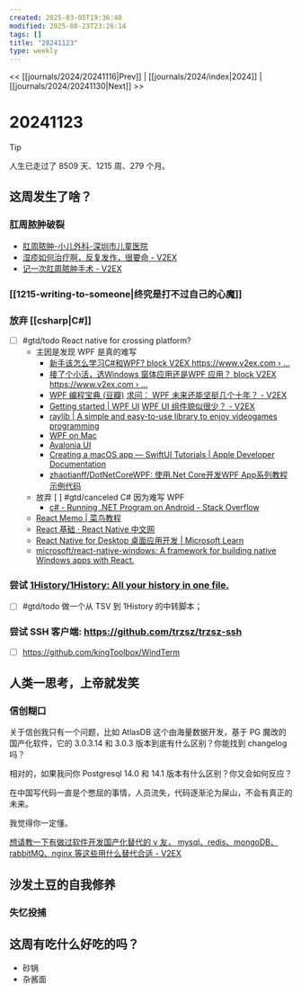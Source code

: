 ```yaml
---
created: 2025-03-05T19:36:48
modified: 2025-08-23T23:26:14
tags: []
title: "20241123"
type: weekly
---
```


<< [[journals/2024/20241116|Prev]] | [[journals/2024/index|2024]] | [[journals/2024/20241130|Next]] >>

# 20241123

> [!tip]
> 人生已走过了 8509 天、1215 周、279 个月。

## 这周发生了啥？

### 肛周脓肿破裂

- [肛周脓肿-小儿外科-深圳市儿童医院](http://www.szkid.com.cn/jkzs/xewk/content/post_639687.html)
- [湿疹如何治疗啊，反复发作，很要命 - V2EX](https://s.v2ex.com/t/1026646)
- [记一次肛周脓肿手术 - V2EX](https://cn.v2ex.com/t/1057326)

### [[1215-writing-to-someone|终究是打不过自己的心魔]]

### 放弃 [[csharp|C#]]

- [ ] #gtd/todo React native for crossing platform?
  - 主因是发现 WPF 是真的难写
    - [新手该怎么学习C#和WPF? block V2EX https://www.v2ex.com › ...](https://www.v2ex.com/t/601117)
    - [接了个小活，选Windows 窗体应用还是WPF 应用？ block V2EX https://www.v2ex.com › ...](https://www.v2ex.com/t/1043993)
    - [WPF 编程宝典 (豆瓣)](https://book.douban.com/subject/25785318/)
      [求问： WPF 未来还能坚挺几个十年？ - V2EX](https://www.v2ex.com/t/1086411)
    - [Getting started | WPF UI](https://wpfui.lepo.co/documentation/getting-started.html)
      [WPF UI 组件貌似很少？ - V2EX](https://www.v2ex.com/t/923747)
    - [raylib | A simple and easy-to-use library to enjoy videogames programming](https://www.raylib.com/)
    - [WPF on Mac](https://avaloniaui.net/blog/wpf-on-mac)
    - [Avalonia UI](https://avaloniaui.net/)
    - [Creating a macOS app — SwiftUI Tutorials | Apple Developer Documentation](https://developer.apple.com/tutorials/swiftui/creating-a-macos-app/)
    - [zhaotianff/DotNetCoreWPF: 使用.Net Core开发WPF App系列教程示例代码](https://github.com/zhaotianff/DotNetCoreWPF)
  - 放弃 [ ] #gtd/canceled C\# 因为难写 WPF
    - [c# - Running .NET Program on Android - Stack Overflow](https://stackoverflow.com/questions/14068566/running-net-program-on-android)
  - [React Memo | 菜鸟教程](https://www.runoob.com/react/react-memo.html)
  - [React 基础 · React Native 中文网](https://reactnative.cn/docs/intro-react)
  - [React Native for Desktop 桌面应用开发 | Microsoft Learn](https://learn.microsoft.com/zh-cn/windows/dev-environment/javascript/react-native-for-windows)
  - [microsoft/react-native-windows: A framework for building native Windows apps with React.](https://github.com/microsoft/react-native-windows)

### 尝试 [1History/1History: All your history in one file.](https://github.com/1History/1History)

- [ ] #gtd/todo 做一个从 TSV 到 1History 的中转脚本；

### 尝试 SSH 客户端: https://github.com/trzsz/trzsz-ssh

- [ ] https://github.com/kingToolbox/WindTerm

## 人类一思考，上帝就发笑

### 信创糊口

关于信创我只有一个问题，比如 AtlasDB 这个由海量数据开发，基于 PG 魔改的国产化软件，它的 3.0.3.14 和 3.0.3 版本到底有什么区别？你能找到 changelog 吗？

相对的，如果我问你 Postgresql 14.0 和 14.1 版本有什么区别？你又会如何反应？

在中国写代码一直是个憋屈的事情，人员流失，代码逐渐沦为屎山，不会有真正的未来。

我觉得你一定懂。

[想请教一下有做过软件开发国产化替代的 v 友， mysql、redis、mongoDB、rabbitMQ、nginx 等这些用什么替代合适 - V2EX](https://cn.v2ex.com/t/1030345)

## 沙发土豆的自我修养

### 失忆投捕

## 这周有吃什么好吃的吗？

  - 砂锅
  - 杂酱面
